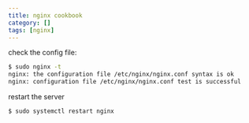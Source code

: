 ```yaml
---
title: nginx cookbook
category: []
tags: [nginx]
---
```


check the config file:
```sh
$ sudo nginx -t
nginx: the configuration file /etc/nginx/nginx.conf syntax is ok
nginx: configuration file /etc/nginx/nginx.conf test is successful
```

restart the server
```sh
$ sudo systemctl restart nginx
```

